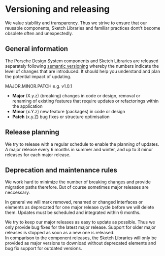 # Versioning and releasing

We value stability and transparency. Thus we strive to ensure that our reusable components, Sketch Libraries and familiar practices dont't become obsolete often and unexpectedly.

## General information
The Porsche Design System components and Sketch Libraries are released separately following [semantic versioning](http://semver.org/) whereby the numbers indicate the level of changes that are introduced. It should help you understand and plan the potential impact of updating.

MAJOR.MINOR.PATCH e.g. v1.0.1
* **Major** (X.y.z) (breaking) changes in code or design, removal or renaming of existing features that require updates or refactorings within the application
* **Minor** (x.Y.z) new feature (packages) in code or design
* **Patch** (x.y.Z) bug fixes or structure optimisation

## Release planning
We try to release with a regular schedule to enable the planning of updates. A major release every 6 months in summer and winter, and up to 3 minor releases for each major release.

## Deprecation and maintenance rules
We work hard to minimize the number of breaking changes and provide migration paths therefore. But of course sometimes major releases are neccessary.  

In general we will mark removed, renamed or changed interfaces or elements as deprecated for one major release cycle before we will delete them. Updates must be scheduled and integrated within 6 months.  

We try to keep our major releases as easy to update as possible. Thus we only provide bug fixes for the latest major release. Support for older major releases is stopped as soon as a new one is released.  
In comparison to the component releases, the Sketch Libraries will only be provided as major versions to download without deprecated elements and bug fix support for outdated versions.
